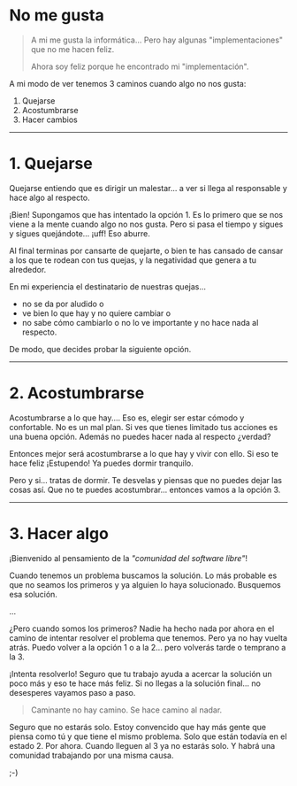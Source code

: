 
# No me gusta

> A mi me gusta la informática... Pero hay algunas "implementaciones" que no me hacen feliz.
>
> Ahora soy feliz porque he encontrado mi "implementación".

A mi modo de ver tenemos 3 caminos cuando algo no nos gusta:
1. Quejarse
2. Acostumbrarse
3. Hacer cambios

---

# 1. Quejarse

Quejarse entiendo que es dirigir un malestar...
a ver si llega al responsable y hace algo al respecto.

¡Bien! Supongamos que has intentado la opción 1. Es lo primero que se nos viene a la mente cuando algo no nos gusta. Pero si pasa el tiempo y sigues y sigues quejándote... ¡uff! Eso aburre.

Al final terminas por cansarte de quejarte, o bien te has cansado de cansar a los que te rodean con tus quejas, y la negatividad que genera a tu alrededor.

En mi experiencia el destinatario de nuestras quejas...
* no se da por aludido o
* ve bien lo que hay y no quiere cambiar o
* no sabe cómo cambiarlo o no lo ve importante y no hace nada al respecto.

De modo, que decides probar la siguiente opción.

---

# 2. Acostumbrarse

Acostumbrarse a lo que hay....
Eso es, elegir ser estar cómodo y confortable. No es un mal plan.
Si ves que tienes limitado tus acciones es una buena opción. Además no puedes hacer nada al respecto ¿verdad?

Entonces mejor será acostumbrarse a lo que hay y vivir con ello.
Si eso te hace feliz ¡Estupendo! Ya puedes dormir tranquilo.

Pero y si... tratas de dormir. Te desvelas y piensas que no puedes dejar las cosas así. Que no te puedes acostumbrar... entonces vamos a la opción 3.

---

# 3. Hacer algo

¡Bienvenido al pensamiento de la _"comunidad del software libre"_!

Cuando tenemos un problema buscamos la solución. Lo más probable es que no seamos los primeros y ya alguien lo haya solucionado. Busquemos esa solución.

...

¿Pero cuando somos los primeros? Nadie ha hecho nada por ahora en el camino de intentar resolver el problema que tenemos. Pero ya no hay vuelta atrás. Puedo volver a la opción 1 o a la 2... pero volverás tarde o temprano a la 3.

¡Intenta resolverlo! Seguro que tu trabajo ayuda a acercar la solución un poco más y eso te hace más feliz. Si no llegas a la solución final... no desesperes vayamos paso a paso.

> Caminante no hay camino. Se hace camino al nadar.

Seguro que no estarás solo. Estoy convencido que hay más gente que piensa como tú y que tiene el mismo problema. Solo que están todavía en el estado 2. Por ahora. Cuando lleguen al 3 ya no estarás solo. Y habrá una comunidad trabajando por una misma causa.

;-)

